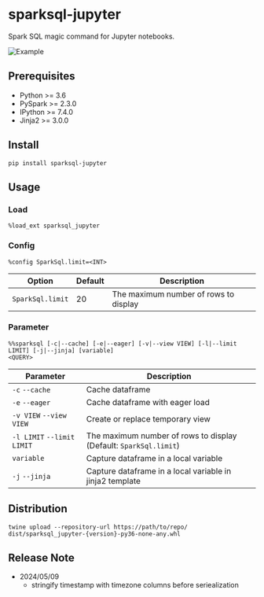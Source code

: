 # sparksql-jupyter

Spark SQL magic command for Jupyter notebooks.

![Example](screenshots/example.png)

## Prerequisites
- Python >= 3.6
- PySpark >= 2.3.0
- IPython >= 7.4.0
- Jinja2 >= 3.0.0

## Install
```
pip install sparksql-jupyter
```

## Usage

### Load
```
%load_ext sparksql_jupyter
```

### Config
```
%config SparkSql.limit=<INT>
```

|Option|Default|Description|
|---|---|---|
|`SparkSql.limit`|20|The maximum number of rows to display|

### Parameter
```
%%sparksql [-c|--cache] [-e|--eager] [-v|--view VIEW] [-l|--limit LIMIT] [-j|--jinja] [variable]
<QUERY>
```

|Parameter|Description|
|---|---|
|`-c` `--cache`|Cache dataframe|
|`-e` `--eager`|Cache dataframe with eager load|
|`-v VIEW` `--view VIEW`|Create or replace temporary view|
|`-l LIMIT` `--limit LIMIT`|The maximum number of rows to display (Default: `SparkSql.limit`)|
|`variable`|Capture dataframe in a local variable|
|`-j` `--jinja`|Capture dataframe in a local variable in jinja2 template|

## Distribution

```
twine upload --repository-url https://path/to/repo/ dist/sparksql_jupyter-{version}-py36-none-any.whl
```

## Release Note

- 2024/05/09
  - stringify timestamp with timezone columns before seriealization

